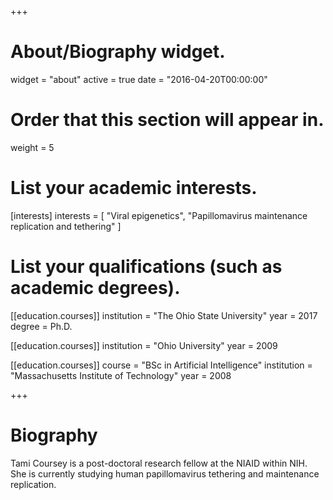 +++
# About/Biography widget.
widget = "about"
active = true
date = "2016-04-20T00:00:00"

# Order that this section will appear in.
weight = 5

# List your academic interests.
[interests]
  interests = [
    "Viral epigenetics",
    "Papillomavirus maintenance replication and tethering"
  ]

# List your qualifications (such as academic degrees).
[[education.courses]]
  institution = "The Ohio State University"
  year = 2017
  degree = Ph.D.

[[education.courses]]
  institution = "Ohio University"
  year = 2009

[[education.courses]]
  course = "BSc in Artificial Intelligence"
  institution = "Massachusetts Institute of Technology"
  year = 2008
 
+++

# Biography

Tami Coursey is a post-doctoral research fellow at the NIAID within NIH. She is currently studying human papillomavirus tethering and maintenance replication.
